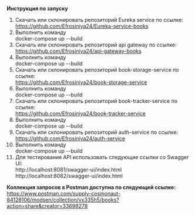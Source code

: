 **Инструкция по запуску**  
1. Скачать или склонировать репозиторий Eureka service по ссылке:  
    https://github.com/Efrosiniya24/Eureka-service-books  
2. Выполнить команду  
   docker-compose up --build  
3. Скачать или склонировать репозиторий api gateway по ссылке:  
   https://github.com/Efrosiniya24/api-gateway-books  
4. Выполнить команду  
   docker-compose up --build  
5. Скачать или склонировать репозиторий book-storage-service по ссылке:  
   https://github.com/Efrosiniya24/book-storage-service  
6. Выполнить команду  
   docker-compose up --build  
7. Скачать или склонировать репозиторий book-tracker-service по ссылке:  
   https://github.com/Efrosiniya24/book-tracker-service  
8. Выполнить команду    
   docker-compose up --build  
9. Скачать или склонировать репозиторий auth-service по ссылке:  
   https://github.com/Efrosiniya24/auth-service  
10. Выполнить команду    
    docker-compose up --build  
11. Для тестирования API использовать следующие ссылки со Swagger UI:  
    http://localhost:8081/swagger-ui/index.html  
    http://localhost:8082/swagger-ui/index.html

**Коллекция запросов в Postman доступна по следующей ссылке:**
https://www.postman.com/supply-cosmonaut-84128106/modsen/collection/vx335h5/books?action=share&creator=33698278
